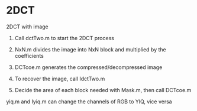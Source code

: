 # 2DCT
2DCT with image

1. Call dctTwo.m to start the 2DCT process

2. NxN.m divides the image into NxN block and multiplied by the coefficients

3. DCTcoe.m generates the compressed/decompressed image

4. To recover the image, call IdctTwo.m

5. Decide the area of each block needed with Mask.m, then call DCTcoe.m

yiq.m and Iyiq.m can change the channels of RGB to YIQ, vice versa
